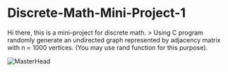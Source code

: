 # Discrete-Math-Mini-Project-1
Hi there, this is a mini-project for discrete math. > Using C program randomly generate an undirected graph represented by adjacency matrix with n = 1000 vertices. (You may use rand function for this purpose).



![MasterHead](https://media.geeksforgeeks.org/wp-content/cdn-uploads/20220504172515/Discrete-Mathematics-Tutorial.jpg)
